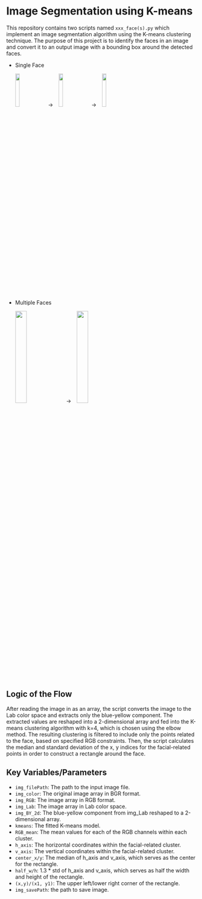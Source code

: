 # Image Segmentation using K-means

This repository contains two scripts named `xxx_face(s).py` which implement an image segmentation algorithm using the K-means clustering technique. The purpose of this project is to identify the faces in an image and convert it to an output image with a bounding box around the detected faces.

  - Single Face
    <p>
      <img src="https://user-images.githubusercontent.com/114009025/230433223-5abbd60c-0b3c-48e2-835e-c253a499179e.jpg" width="15%" height="15%"/>
        &ensp; &rarr; &ensp; 
      <img src="https://user-images.githubusercontent.com/114009025/230434864-bfd5d378-615b-4fff-b1c6-e3b2c43ad7eb.jpg" width="15%" height="15%"/> 
        &ensp; &rarr; &ensp; 
      <img src="https://user-images.githubusercontent.com/114009025/230434902-ac042a92-89c6-4986-9e89-ccf3d53678ab.jpg" width="15%" height="15%"/>
    </p>

  - Multiple Faces
    <p>
      <img src="https://user-images.githubusercontent.com/114009025/230434969-297d5bb3-c531-4ac4-8b86-c936ddfcc95c.jpg" width="25%" height="25%"/>
        &ensp; &rarr; &ensp; 
      <img src="https://user-images.githubusercontent.com/114009025/230435017-7da2db2c-d2b6-44b4-a258-ec3387d849e4.jpg" width="25%" height="25%"/>
    </p>

## Logic of the Flow

After reading the image in as an array, the script converts the image to the Lab color space and extracts only the blue-yellow component. The extracted values are reshaped into a 2-dimensional array and fed into the K-means clustering algorithm with k=4, which is chosen using the elbow method. The resulting clustering is filtered to include only the points related to the face, based on specified RGB constraints. Then, the script calculates the median and standard deviation of the x, y indices for the facial-related points in order to construct a rectangle around the face.

## Key Variables/Parameters

- `img_filePath`: The path to the input image file.
- `img_color`: The original image array in BGR format.
- `img_RGB`: The image array in RGB format.
- `img_Lab`: The image array in Lab color space.
- `img_BY_2d`: The blue-yellow component from img_Lab reshaped to a 2-dimensional array.
- `kmeans`: The fitted K-means model.
- `RGB_mean`: The mean values for each of the RGB channels within each cluster.
- `h_axis`: The horizontal coordinates within the facial-related cluster.
- `v_axis`: The vertical coordinates within the facial-related cluster.
- `center_x/y`: The median of h_axis and v_axis, which serves as the center for the rectangle.
- `half_w/h`: 1.3 * std of h_axis and v_axis, which serves as half the width and height of the rectangle.
- `(x,y)/(x1, y1)`: The upper left/lower right corner of the rectangle.
- `img_savePath`: the path to save image.
